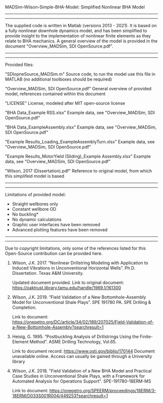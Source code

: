 MADSim-Wilson-Simple-BHA-Model: Simplified Nonlinear BHA Model

***************************************************************
***************************************************************
The supplied code is written in Matlab (versions 2013 - 2021). It is based on a fully nonlinear downhole dynamics model, and 
has been simplified to provide insight to the implementation of nonlinear finite elements as they relate to BHA mechanics. A
general overview of the model is provided in the document "Overview_MADSim, SDI OpenSource.pdf".

***************************************************************
***************************************************************
Provided files:

"SDIopneSource_MADSim.m"					Source code, to run the model use this file in MATLAB (no additional toolboxes should be required)

"Overview_MADSim, SDI OpenSource.pdf"				General overview of provided model, references contained within this document

"LICENSE"							License, modeled after MIT open-source license

"BHA Data_Example RSS.xlsx"					Example data, see "Overview_MADSim, SDI OpenSource.pdf"

"BHA Data_ExampleAssembly.xlsx"					Example data, see "Overview_MADSim, SDI OpenSource.pdf"

"Example Results_Loading_ExampleAssemblyTurn.xlsx"		Example data, see "Overview_MADSim, SDI OpenSource.pdf"

"Example Results_MotorYield (Sliding)_Example Assembly.xlsx"	Example data, see "Overview_MADSim, SDI OpenSource.pdf"

"Wilson, 2017 (Dissertation).pdf"				Reference to original model, from which this simplifeid model is based

***************************************************************
***************************************************************
Limitations of provided model:
+	Straight wellbores only
+	Constant wellbore OD
+	No buckling*
+	No dynamic calculations
+	Graphic user interfaces have been removed
+	Advanced plotting features have been removed

***************************************************************
***************************************************************
Due to copyright limitations, only some of the references listed for this Open-Source contribution can be provided here.

1)	Wilson, J.K. 2017. “Nonlinear Drillstring Modeling with Application to Induced Vibrations in Unconventional Horizontal Wells”. Ph.D. Dissertation. Texas A&M University.
	
	Updated document provided. Link to original document: https://oaktrust.library.tamu.edu/handle/1969.1/161300

2)	Wilson, J.K. 2019. “Field Validation of a New Bottomhole-Assembly Model for Unconventional Shale Plays”. SPE 191780 PA. SPE Drilling & Completion.

	Link to document: https://onepetro.org/DC/article/34/02/189/207025/Field-Validation-of-a-New-Bottomhole-Assembly?searchresult=1

3)	Heisig, G. 1995. “Postbuckling Analysis of Drillstrings Using the Finite-Element Method”. ASME Drilling Technology, Vol.65.

	Link to document record: https://www.osti.gov/biblio/170144
	Document unavailable online. Access can usually be gained through a University library

4) 	Wilson, J.K. 2018. "Field Validation of a New BHA Model and Practical Case Studies in Unconventional Shale Plays, with a Framework for Automated Analysis for Operations Support". SPE-191780-18ERM-MS

	Link to document: https://onepetro.org/SPEERM/proceedings/18ERM/3-18ERM/D033S001R004/449253?searchresult=1
